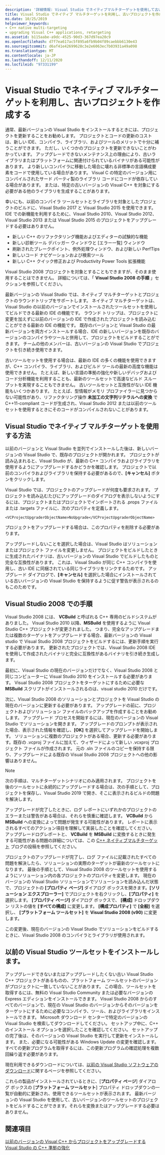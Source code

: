```yaml
---
description: '詳細情報: Visual Studio でネイティブマルチターゲットを使用して古いプロジェクトをビルドする'
title: Visual Studio でネイティブ マルチターゲットを利用し、古いプロジェクトを作成する
ms.date: 10/25/2019
helpviewer_keywords:
- C++ native multi-targeting
- upgrading Visual C++ applications, retargeting
ms.assetid: b115aabe-a9dc-4525-90d3-367d97ea20c9
ms.openlocfilehash: d7f7ea617ac5f895a6fb9b04f89caebbb6130e43
ms.sourcegitcommit: d6af41e42699628c3e2e6063ec7b03931a49a098
ms.translationtype: MT
ms.contentlocale: ja-JP
ms.lasthandoff: 12/11/2020
ms.locfileid: "97331199"
---
```

# <a name="use-native-multi-targeting-in-visual-studio-to-build-old-projects"></a>Visual Studio でネイティブ マルチターゲットを利用し、古いプロジェクトを作成する

通常、最新バージョンの Visual Studio をインストールするときには、プロジェクトを更新することをお勧めします。 プロジェクトとコードの更新のコストは、新しい IDE、コンパイラ、ライブラリ、およびツールのメリットで十分に補うことができます。 ただし、いくつかのプロジェクトを更新できないことがわかっています。 アップグレードできないメンテナンス上の理由により、古いライブラリまたはプラットフォームに関連付けられているバイナリがある可能性があります。 より新しいコンパイラに移動した場合に壊れる非標準の言語構成要素をコードで使用している場合があります。 Visual C の特定のバージョン用にコンパイルされたサード パーティ製のライブラリ コードにコードが依存している場合があります。 または、特定の古いバージョンの Visual C++ を対象にする必要がある他のライブラリを生成することがあります。

幸いにも、以前のコンパイラ ツールセットとライブラリを対象としたプロジェクトのビルドに、Visual Studio 2017 と Visual Studio 2015 を使用できます。 IDE での新機能を利用するために、Visual Studio 2010、Visual Studio 2012、Visual Studio 2013 または Visual Studio 2015 のプロジェクトをアップグレードする必要はありません。

- 新しい C++ のリファクタリング機能およびエディターの試験的な機能
- 新しい診断ツール デバッガー ウィンドウと [エラー一覧] ウィンドウ
- 刷新されたブレークポイント、例外処理ウィンドウ、および新しい PerfTips
- 新しいコード ナビゲーションおよび検索ツール
- 新しい C++ クイック修正および Productivity Power Tools 拡張機能

Visual Studio 2008 プロジェクトを対象とすることもできますが、そのまま使用することはできません。 詳細については、「 **Visual Studio 2008 の手順** 」セクションを参照してください。

最新バージョンの Visual Studio では、ネイティブ マルチターゲットとプロジェクトのラウンドトリップをサポートします。 ネイティブ マルチターゲットは、Visual Studio の以前のバージョンでインストールされたツールセットを使用してビルドできる最新の IDE の機能です。 ラウンド トリップは、プロジェクトに変更を加えずに以前のバージョンの IDE で作成されたプロジェクトを読み込むことができる最新の IDE の機能です。 既存のバージョンと Visual Studio の最新バージョンを両方インストールする場合、IDE の新しいバージョンを既存のバージョンのコンパイラやツールと併用して、プロジェクトをビルドすることができます。 チームの他のメンバーは、古いバージョンの Visual Studio でプロジェクトを引き続き使用できます。

古いツールセットを使用する場合は、最新の IDE の多くの機能を使用できますが、C++ コンパイラ、ライブラリ、およびビルド ツールの最新の高度な機能は使用できません。 たとえば、新しい言語の準拠の強化や新しいデバッグおよびコード分析機能を利用することも、最新のツールセットで高速なビルド スループットを実現することもできません。 古いツールセットと互換性がない IDE 機能もいくつかあります。 たとえば、型情報がメモリ プロファイラーに見つからない可能性があり、リファクタリング操作 **未加工の文字列リテラルへの変換** で C++11-compliant コードが生成され、Visual Studio 2012 または以前のツールセットを使用するときにそのコードがコンパイルされないことがあります。

## <a name="how-to-use-native-multi-targeting-in-visual-studio"></a>Visual Studio でネイティブ マルチターゲットを使用する方法

以前のバージョンと Visual Studio を並列でインストールした後は、新しいバージョンの Visual Studio で、既存のプロジェクトが開かれます。 プロジェクトが読み込まれると、Visual Studio が、最新の C++ コンパイラおよびライブラリを使用するようにアップグレードするかどうかを確認します。 プロジェクトで以前のコンパイラおよびライブラリを保持する必要があるので、**[キャンセル]** ボタンをクリックします。

Visual Studio では、プロジェクトのアップグレードが何度も要求されます。 プロジェクトを読み込むたびにアップグレードのダイアログを表示しないようにするには、プロジェクトまたはプロジェクトでインポートされる .props ファイルまたは .targets ファイルに、次のプロパティを定義します。

`<VCProjectUpgraderObjectName>NoUpgrade</VCProjectUpgraderObjectName>`

プロジェクトをアップグレードする場合は、このプロパティを削除する必要があります。

アップグレードしないことを選択した場合は、Visual Studio はソリューションまたはプロジェクト ファイルを変更しません。 プロジェクトをビルドしたときに生成されたバイナリは、古いバージョンの Visual Studio でビルドしたものと完全な互換性があります。 これは、Visual Studio が同じ C++ コンパイラを使用し、古い IDE に同梱されている同じライブラリをリンクするためです。 アップグレード ダイアログで、**[キャンセル]** を選択した場合にインストールされている古いバージョンの Visual Studio を保持するように促す警告が表示されるのもこのためです。

## <a name="instructions-for-visual-studio-2008"></a>Visual Studio 2008 での手順

Visual Studio 2008 には、 **VCBuild** と呼ばれる C++ 専用のビルドシステムがありました。 Visual Studio 2010 以降、**MSBuild** を使用するように Visual Studio C++ プロジェクトが変更されました。 つまり、完全なアップグレードまたは複数のターゲットをアップグレードする場合、最新バージョンの Visual studio で Visual Studio 2008 プロジェクトをビルドするには、更新手順を実行する必要があります。 更新されたプロジェクトでは、Visual Studio 2008 IDE を使用して作成されたバイナリと完全に互換性があるバイナリを引き続き生成します。

最初に、Visual Studio の現在のバージョンだけでなく、Visual Studio 2008 と同じコンピューターに Visual Studio 2010 をインストールする必要があります。 Visual Studio 2008 プロジェクトをターゲットにするために必要な **MSBuild** スクリプトがインストールされるのは、visual studio 2010 だけです。

次に、Visual Studio 2008 のソリューションとプロジェクトを Visual Studio の現在のバージョンに更新する必要があります。 アップグレードの前に、プロジェクトおよびソリューション ファイルのバックアップを作成することをお勧めします。 アップグレード プロセスを開始するには、現在のバージョンの Visual Studio でソリューションを開きます。 アップグレードのプロンプトが表示された場合、表示された情報を確認し、**[OK]** を選択してアップグレードを開始します。 ソリューションに複数のプロジェクトがある場合、更新する必要があります。既存の .vcproj ファイルに加えて、ウィザードによって新しい .vcxproj プロジェクト ファイルが作成されます。 元の .sln ファイルのコピーを保持する限り、アップグレードによる既存の Visual Studio 2008 プロジェクトへの他の影響はありません。

> [!NOTE]
> 次の手順は、マルチターゲットシナリオにのみ適用されます。 プロジェクトを後のツールセットに永続的にアップグレードする場合は、次の手順として、プロジェクトを保存し、Visual Studio 2019 で開き、そこに表示されるビルドの問題を解決します。

アップグレードが完了したときに、ログ レポートにいずれかのプロジェクトのエラーまたは警告がある場合は、それらを慎重に確認します。 **VCBuild** から **MSBuild** への変換によって問題が発生する可能性があります。 レポートに表示されるすべてのアクション項目を理解して実装したことを確認してください。 アップグレードログレポートと、 **VCBuild** を **MSBuild** に変換するときに発生する可能性がある問題の詳細については、この [C++ ネイティブマルチターゲット](https://devblogs.microsoft.com/cppblog/c-native-multi-targeting/) ブログの投稿を参照してください。

プロジェクトのアップグレードが完了し、ログ ファイルに記載されたすべての問題を解決したら、ソリューションの実際のターゲットが最新のツールセットになります。 最後の手順として、Visual Studio 2008 のツールセットを使用するようにソリューション内の各プロジェクトのプロパティを変更します。 現在のバージョンの Visual Studio ソリューションでソリューションを読み込んだ状態で、プロジェクトの **[プロパティ ページ]** ダイアログ ボックスを開きます。**[ソリューション エクスプローラー]** でプロジェクトを右クリックし、**[プロパティ]** を選択します。 **[プロパティ ページ]** ダイアログ ボックスで、 **[構成]** ドロップダウン リストの値を **[すべての構成]** に変更します。 **[構成プロパティ]** で **[全般]** を選択し、 **[プラットフォーム ツールセット]** を **Visual Studio 2008 (v90)** に変更します。

この変更後、現在のバージョンの Visual Studio でソリューションをビルドするときに、Visual Studio 2008 のコンパイラとライブラリが使用されます。

## <a name="install-an-older-visual-studio-toolset"></a>以前の Visual Studio ツールセットをインストールします。

アップグレードできないまたはアップグレードしたくない古い Visual Studio C++ プロジェクトがあるものの、プラットフォーム ツールセットのバージョンがプロジェクトに一致していないことがあります。 この場合、ツールセットを取得するには、無料の Visual Studio Community または必要なバージョンの Express エディションをインストールできます。 Visual Studio 2008 からのすべてのバージョンで、現在の Visual Studio のバージョンからそのバージョンをターゲットにするために必要なコンパイラ、ツール、およびライブラリをインストールできます。 Microsoft ダウンロード センターで特定のバージョンの Visual Studio を検索してダウンロードしてください。 セットアップ中に、C++ のインストール オプションを選択したことを確認してください。 セットアップの完了後は、そのバージョンの Visual Studio を実行して更新をインストールします。 また、必要になる可能性がある Windows Update の変更を確認します。 すべての更新プログラムを取得するには、この更新プログラムの確認処理を複数回繰り返す必要があります。

現在利用できるダウンロードについては、[以前の Visual Studio ソフトウェアのダウンロード](https://visualstudio.microsoft.com/vs/older-downloads/)に関するページを参照してください。

これらの製品がインストールされているときに、[**プロパティ ページ**] ダイアログ ボックスの [**プラットフォーム ツールセット**] プロパティ ドロップダウンの一覧が自動的に更新され、使用できるツールセットが表示されます。 最新バージョンの Visual Studio を使用して、古いバージョンのツールセットのプロジェクトをビルドすることができます。それらを変換またはアップグレードする必要はありません。

## <a name="see-also"></a>関連項目

[以前のバージョンの Visual C++ からプロジェクトをアップグレードする](upgrading-projects-from-earlier-versions-of-visual-cpp.md)<br/>
[Visual Studio の C++ 準拠の強化](../overview/cpp-conformance-improvements.md)
